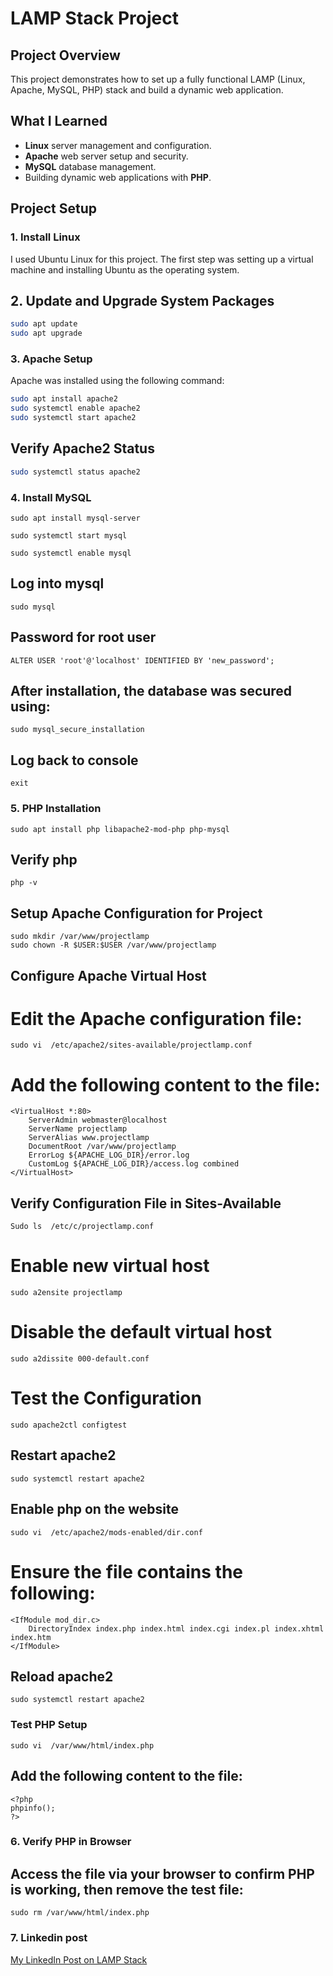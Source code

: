 # LAMP Stack Project

## Project Overview
This project demonstrates how to set up a fully functional LAMP (Linux, Apache, MySQL, PHP) stack and build a dynamic web application.

## What I Learned
- **Linux** server management and configuration.
- **Apache** web server setup and security.
- **MySQL** database management.
- Building dynamic web applications with **PHP**.

## Project Setup

### 1. Install Linux
I used Ubuntu Linux for this project. The first step was setting up a virtual machine and installing Ubuntu as the operating system.



## 2. Update and Upgrade System Packages

```bash
sudo apt update
sudo apt upgrade
```


### 3. Apache Setup
Apache was installed using the following command:

```bash
sudo apt install apache2
sudo systemctl enable apache2
sudo systemctl start apache2
```

## Verify Apache2 Status

```bash
sudo systemctl status apache2
```

### 4. Install MySQL
 ```
 sudo apt install mysql-server

 sudo systemctl start mysql 

sudo systemctl enable mysql
```

## Log into mysql
```
sudo mysql
```
## Password for root user 
```
ALTER USER 'root'@'localhost' IDENTIFIED BY 'new_password';
```

## After installation, the database was secured using:
```
sudo mysql_secure_installation
```

## Log back to console
```
exit
```

### 5. PHP Installation
```
sudo apt install php libapache2-mod-php php-mysql
```
## Verify php
```
php -v
```
## Setup Apache Configuration for Project
```
sudo mkdir /var/www/projectlamp
sudo chown -R $USER:$USER /var/www/projectlamp
```
## Configure Apache Virtual Host

# Edit the Apache configuration file:
```
sudo vi  /etc/apache2/sites-available/projectlamp.conf
```
# Add the following content to the file:
```
<VirtualHost *:80>
    ServerAdmin webmaster@localhost
    ServerName projectlamp
    ServerAlias www.projectlamp
    DocumentRoot /var/www/projectlamp
    ErrorLog ${APACHE_LOG_DIR}/error.log
    CustomLog ${APACHE_LOG_DIR}/access.log combined
</VirtualHost>
```
## Verify Configuration File in Sites-Available
```
Sudo ls  /etc/c/projectlamp.conf
```
# Enable new virtual host 
```
sudo a2ensite projectlamp
```
# Disable the default virtual host 
```
sudo a2dissite 000-default.conf
```
# Test the Configuration
```
sudo apache2ctl configtest
```
## Restart apache2
```
sudo systemctl restart apache2
```

## Enable php on the website
```
sudo vi  /etc/apache2/mods-enabled/dir.conf
```
# Ensure the file contains the following:
```
<IfModule mod_dir.c>
    DirectoryIndex index.php index.html index.cgi index.pl index.xhtml index.htm
</IfModule>
```
## Reload apache2
```
sudo systemctl restart apache2
```
### Test PHP Setup
```
sudo vi  /var/www/html/index.php
```
## Add the following content to the file:
```
<?php
phpinfo();
?>
```
### 6. Verify PHP in Browser

## Access the file via your browser to confirm PHP is working, then remove the test file:
```
sudo rm /var/www/html/index.php
```
### 7. Linkedin post 
[My LinkedIn Post on LAMP Stack](https://www.linkedin.com/posts/abayomi-robert-onaawole_lamp-mysql-php-activity-7239876642544750592-hNNA?utm_source=share&utm_medium=member_desktop)















